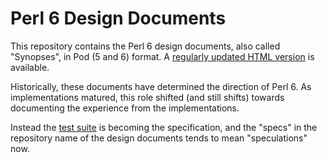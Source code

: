 Perl 6 Design Documents
=======================

This repository contains the Perl 6 design documents, also called "Synopses",
in Pod (5 and 6) format. A [regularly updated HTML
version](http://design.perl6.org/) is available.

Historically, these documents have determined the direction of Perl 6. As
implementations matured, this role shifted (and still shifts) towards
documenting the experience from the implementations.

Instead the [test suite](https://github.com/perl6/roast/) is becoming the
specification, and the "specs" in the repository name of the design documents
tends to mean "speculations" now.
